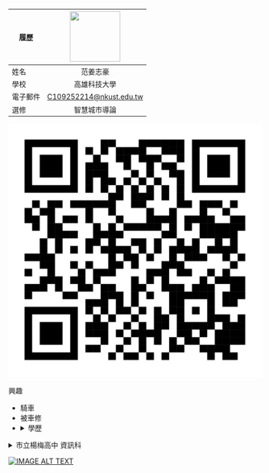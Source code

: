 |      履歷        |<img src="https://www.shutterstock.com/image-vector/chattogram-bangladesh-may-29-2023-260nw-2309565557.jpg" width=100 height=100/>|
| ---------------- |:-----------------------------:|
| 姓名             | 范姜志豪                  |
| 學校             | 高雄科技大學                  |
| 電子郵件         | C109252214@nkust.edu.tw          |
| 選修             | 智慧城市導論                  |

![這是一張圖片.](https://github.com/C109252214/C109252214/blob/main/BX9xMQ_qrcode.png)

興趣
- 騎車
 - 被車修
 - <details><summary> 學歷 </summary><blockquote>

<details><summary> 市立楊梅高中 資訊科 </summary><blockquote>

<details><summary> 國立高雄科技大學 電子工程系 </summary><blockquote>

~~~
a
b
c
d
e
~~~
</blockquote></details>
</blockquote></details>
</blockquote></details>

 [![IMAGE ALT TEXT](http://img.youtube.com/vi/3mOrhle9Di0/0.jpg)](https://www.youtube.com/watch?v=3mOrhle9Di0 "YOUR_VIDEO_TITLE")
